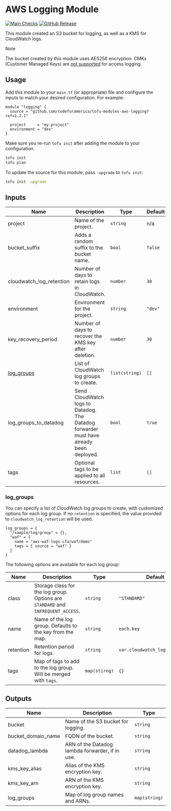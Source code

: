 # AWS Logging Module

[![Main Checks][badge-checks]][code-checks] [![GitHub Release][badge-release]][latest-release]

This module created an S3 bucket for logging, as well as a KMS for CloudWatch
logs.

> [!NOTE]
> The bucket created by this module uses AES256 encryption. CMKs (Customer
> Managed Keys) are [not supported] for access logging.

## Usage

Add this module to your `main.tf` (or appropriate) file and configure the inputs
to match your desired configuration. For example:

```hcl
module "logging" {
  source = "github.com/codeforamerica/tofu-modules-aws-logging?ref=1.2.1"

  project     = "my-project"
  environment = "dev"
}
```

Make sure you re-run `tofu init` after adding the module to your configuration.

```bash
tofu init
tofu plan
```

To update the source for this module, pass `-upgrade` to `tofu init`:

```bash
tofu init -upgrade
```

## Inputs

| Name                     | Description                                                                             | Type           | Default | Required |
|--------------------------|-----------------------------------------------------------------------------------------|----------------|---------|----------|
| project                  | Name of the project.                                                                    | `string`       | n/a     | yes      |
| bucket_suffix            | Adds a random suffix to the bucket name.                                                | `bool`         | `false` | no       |
| cloudwatch_log_retention | Number of days to retain logs in CloudWatch.                                            | `number`       | `30`    | no       |
| environment              | Environment for the project.                                                            | `string`       | `"dev"` | no       |
| key_recovery_period      | Number of days to recover the KMS key after deletion.                                   | `number`       | `30`    | no       |
| [log_groups]             | List of CloudWatch log groups to create.                                                | `list(string)` | `[]`    | no       |
| log_groups_to_datadog    | Send CloudWatch logs to Datadog. The Datadog forwarder must have already been deployed. | `bool`         | `true`  | no       |
| tags                     | Optional tags to be applied to all resources.                                           | `list`         | `[]`    | no       |

### log_groups

You can specify a list of CloudWatch log groups to create, with customized
options for each log group. If no `retention` is specified, the value provided
to `cloudwatch_log_retention` will be used.

```hcl
log_groups = {
  "/sample/log/group" = {},
  "waf" = {
    name = "aws-waf-logs-cfa/waf/demo"
    tags = { source = "waf" }
  }
}
```

The following options are available for each log group:

| Name      | Description                                                                      | Type          | Default                        | Required |
|-----------|----------------------------------------------------------------------------------|---------------|--------------------------------|----------|
| class     | Storage class for the log group. Options are `STANDARD` and `INFREQUENT_ACCESS`. | `string`      | `"STANDARD"`                   | no       |
| name      | Name of the log group. Defaults to the key from the map.                         | `string`      | `each.key`                     | no       |
| retention | Retention period for logs.                                                       | `string`      | `var.cloudwatch_log_retention` | no       |
| tags      | Map of tags to add to the log group. Will be merged with `tags`.                 | `map(stirng)` | `{}`                           | no       |

## Outputs

| Name               | Description                                     | Type          |
|--------------------|-------------------------------------------------|---------------|
| bucket             | Name of the S3 bucket for logging.              | `string`      |
| bucket_domain_name | FQDN of the bucket.                             | `string`      |
| datadog_lambda     | ARN of the Datadog lambda forwarder, if in use. | `string`      |
| kms_key_alias      | Alias of the KMS encryption key.                | `string`      |
| kms_key_arn        | ARN of the KMS encryption key.                  | `string`      |
| log_groups         | Map of log group names and ARNs.                | `map(string)` |

[badge-checks]: https://github.com/codeforamerica/tofu-modules-aws-logging/actions/workflows/main.yaml/badge.svg
[badge-release]: https://img.shields.io/github/v/release/codeforamerica/tofu-modules-aws-logging?logo=github&label=Latest%20Release
[code-checks]: https://github.com/codeforamerica/tofu-modules-aws-logging/actions/workflows/main.yaml
[latest-release]: https://github.com/codeforamerica/tofu-modules-aws-logging/releases/latest
[log_groups]: #log_groups
[not supported]: https://repost.aws/knowledge-center/s3-server-access-log-not-delivered
